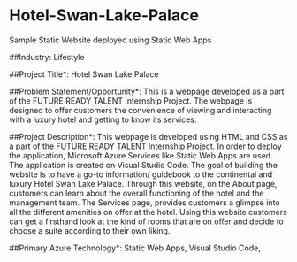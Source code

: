 # Hotel-Swan-Lake-Palace
Sample Static Website deployed using Static Web Apps

##Industry:
Lifestyle

##Project Title*:
Hotel Swan Lake Palace

##Problem Statement/Opportunity*:
This is a webpage developed as a part of the FUTURE READY TALENT Internship Project. The webpage is designed to offer customers the convenience of viewing and interacting with a luxury hotel and getting to know its services.

##Project Description*:
This webpage is developed using HTML and CSS as a part of the FUTURE READY TALENT Internship Project. In order to deploy the application, Microsoft Azure Services like Static Web Apps are used. The application is created on Visual Studio Code. The goal of building the website is to have a go-to information/ guidebook to the continental and luxury Hotel Swan Lake Palace. Through this website, on the About page, customers can learn about the overall functioning of the hotel and the management team. The Services page, provides customers a glimpse into all the different amenities on offer at the hotel. Using this website customers can get a firsthand look at the kind of rooms that are on offer and decide to choose a suite according to their own liking.

##Primary Azure Technology*:
Static Web Apps, Visual Studio Code,
